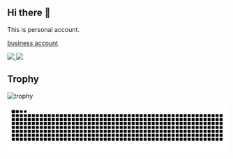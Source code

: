 ## Hi there 👋
This is personal account. 

[business account](https://github.com/kendo-sonix)

<p align="left">
  <a href="https://github.com/nxkzm">
    <img height="20" src="https://komarev.com/ghpvc/?username=nxkzm" />
  </a>
  <a href="https://github.com/nxkzm">
    <img height="20" src="https://img.shields.io/github/followers/nxkzm?label=follow&logo=github&style=flat" />
  </a>
</p>

## Trophy
![trophy](https://github-profile-trophy.vercel.app/?username=nxkzm&theme=gruvbox)

<picture>
  <source media="(prefers-color-scheme: dark)" srcset="https://raw.githubusercontent.com/nxkzm/nxkzm/output/github-contribution-grid-snake-dark.svg">
  <source media="(prefers-color-scheme: light)" srcset="https://raw.githubusercontent.com/nxkzm/nxkzm/output/github-contribution-grid-snake.svg">
  <img alt="github contribution grid snake animation" src="https://raw.githubusercontent.com/nxkzm/nxkzm/output/github-contribution-grid-snake.svg">
</picture>
